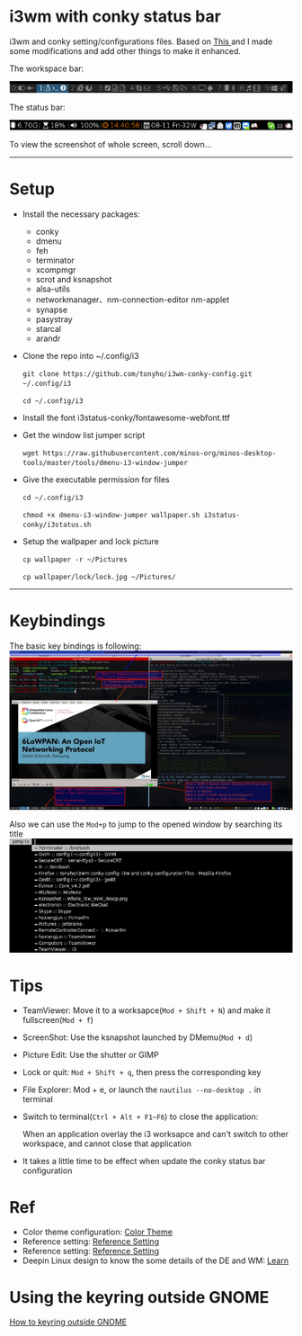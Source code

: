 i3wm with conky status bar
===

i3wm and conky setting/configurations files.
Based on [ This ](https://github.com/levinit/i3wm-config "i3wm-config") and I made some modifications and add other things to make it enhanced.

The workspace bar:

![](./Pics/workspaces.png)

The status bar:

![](./Pics/Conky_status.png)

To view the screenshot of whole screen, scroll down...

----------

#  Setup #
- Install the necessary packages:
  - conky
  - dmenu
  - feh
  - terminator
  - xcompmgr
  - scrot and ksnapshot
  - alsa-utils
  - networkmanager、nm-connection-editor nm-applet
  - synapse
  - pasystray
  - starcal
  - arandr

- Clone the repo into ~/.config/i3

    `git clone https://github.com/tonyho/i3wm-conky-config.git ~/.config/i3`

    `cd ~/.config/i3`

- Install the font i3status-conky/fontawesome-webfont.ttf

- Get the window list jumper script

    `wget https://raw.githubusercontent.com/minos-org/minos-desktop-tools/master/tools/dmenu-i3-window-jumper`

- Give the executable permission for files

    `cd ~/.config/i3`

    `chmod +x dmenu-i3-window-jumper wallpaper.sh i3status-conky/i3status.sh`

- Setup the wallpaper and lock picture

    `cp wallpaper -r ~/Pictures`

    `cp wallpaper/lock/lock.jpg ~/Pictures/`


----------
# Keybindings
The basic key bindings is following:
![](./Pics/Whole_i3w_mini_descp.png)

Also we can use the `Mod+p` to jump to the opened window by searching its title
![](./Pics/i3w_window_jumper.png)

# Tips
- TeamViewer: Move it to a worksapce(`Mod + Shift + N`) and make it fullscreen(`Mod + f`)
- ScreenShot: Use the ksnapshot launched by DMemu(`Mod + d`)
- Picture Edit: Use the shutter or GIMP
- Lock or quit: `Mod + Shift + q`, then press the corresponding key
- File Explorer: Mod + e, or launch the `nautilus --no-desktop .` in terminal
- Switch to terminal(`Ctrl + Alt + F1~F6`) to close the application:

    When an application overlay the i3 worksapce and can't switch to other workspace,
    and cannot close that application
- It takes a little time to be effect when update the conky status bar configuration

# Ref
- Color theme configuration: [ Color Theme ](https://thomashunter.name/i3-configurator "i3wm-config")
- Reference setting: [Reference Setting](https://github.com/erikdubois/LinuxMint182i3 "i3wm-config")
- Reference setting: [Reference Setting](https://github.com/ID1258/oh-my-i3 "i3wm-config")
- Deepin Linux design to know the some details of the DE and WM: [Learn](http://www.jianshu.com/p/e871723f9460 "i3wm-config")


# Using the keyring outside GNOME
[How to keyring outside GNOME](https://wiki.archlinux.org/index.php/GNOME/Keyring#Using_the_keyring_outside_GNOME)
